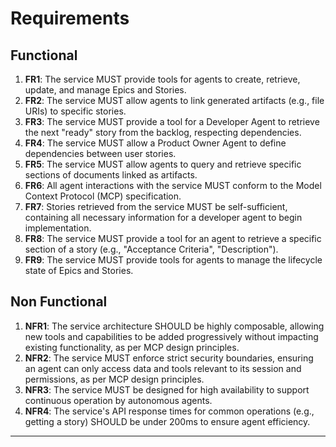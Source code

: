 # Requirements

## Functional
1.  **FR1**: The service MUST provide tools for agents to create, retrieve, update, and manage Epics and Stories.
2.  **FR2**: The service MUST allow agents to link generated artifacts (e.g., file URIs) to specific stories.
3.  **FR3**: The service MUST provide a tool for a Developer Agent to retrieve the next "ready" story from the backlog, respecting dependencies.
4.  **FR4**: The service MUST allow a Product Owner Agent to define dependencies between user stories.
5.  **FR5**: The service MUST allow agents to query and retrieve specific sections of documents linked as artifacts.
6.  **FR6**: All agent interactions with the service MUST conform to the Model Context Protocol (MCP) specification.
7.  **FR7**: Stories retrieved from the service MUST be self-sufficient, containing all necessary information for a developer agent to begin implementation.
8.  **FR8**: The service MUST provide a tool for an agent to retrieve a specific section of a story (e.g., "Acceptance Criteria", "Description").
9.  **FR9**: The service MUST provide tools for agents to manage the lifecycle state of Epics and Stories.

## Non Functional
1.  **NFR1**: The service architecture SHOULD be highly composable, allowing new tools and capabilities to be added progressively without impacting existing functionality, as per MCP design principles.
2.  **NFR2**: The service MUST enforce strict security boundaries, ensuring an agent can only access data and tools relevant to its session and permissions, as per MCP design principles.
3.  **NFR3**: The service MUST be designed for high availability to support continuous operation by autonomous agents.
4.  **NFR4**: The service's API response times for common operations (e.g., getting a story) SHOULD be under 200ms to ensure agent efficiency.

---
